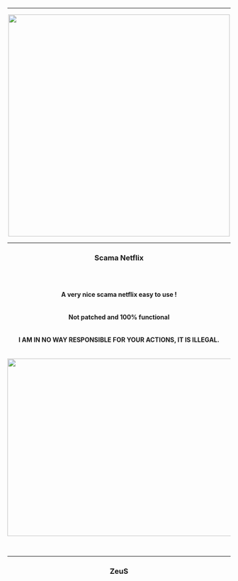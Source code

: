 -----

<p align="center">
<img src="https://cdn.discordapp.com/attachments/1012871085462655057/1046873981698981918/Netflix-Logo.png", width="500", height="500">
</p>

-----

### <p align="center"> Scama Netflix </p>

<br><br>
<p align="center">
<strong>
A very nice scama netflix easy to use !
<br><br><br>
Not patched and 100% functional
<br><br><br>
I AM IN NO WAY RESPONSIBLE FOR YOUR ACTIONS, IT IS ILLEGAL.
<br><br><br>
</strong>
<img src="https://cdn.discordapp.com/attachments/1012871085462655057/1046872928987402331/image_2022-11-28_203659441-removebg-preview.png" width="720", height="400">
</p>
<br>

-----

### <p align="center">ZeuS</p>
